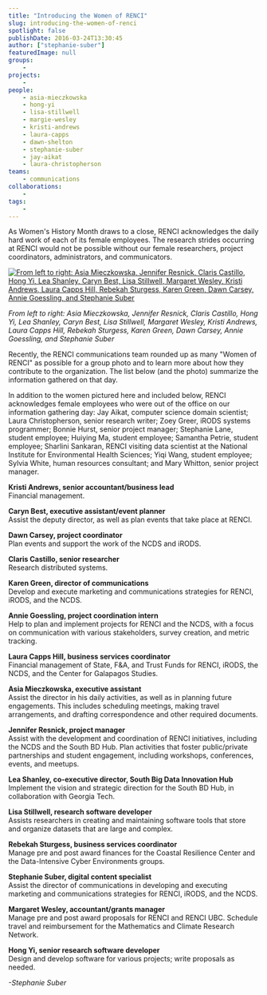 ```yaml
---
title: "Introducing the Women of RENCI"
slug: introducing-the-women-of-renci
spotlight: false
publishDate: 2016-03-24T13:30:45
author: ["stephanie-suber"]
featuredImage: null
groups:
    - 
projects:
    - 
people:
    - asia-mieczkowska
    - hong-yi
    - lisa-stillwell
    - margie-wesley
    - kristi-andrews
    - laura-capps
    - dawn-shelton
    - stephanie-suber
    - jay-aikat
    - laura-christopherson
teams: 
    - communications
collaborations:
    - 
tags:
    - 
---
```

As Women's History Month draws to a close, RENCI acknowledges the daily hard work of each of its female employees. The research strides occurring at RENCI would not be possible without our female researchers, project coordinators, administrators, and communicators.

[![From left to right: Asia Mieczkowska, Jennifer Resnick, Claris Castillo, Hong Yi, Lea Shanley, Caryn Best, Lisa Stillwell, Margaret Wesley, Kristi Andrews, Laura Capps Hill, Rebekah Sturgess, Karen Green, Dawn Carsey, Annie Goessling, and Stephanie Suber ](https://renci.org/wp-content/uploads/2016/03/DSC_0013-1024x670.jpg)](https://renci.org/wp-content/uploads/2016/03/DSC_0013.jpg)

*From left to right: Asia Mieczkowska, Jennifer Resnick, Claris Castillo, Hong Yi, Lea Shanley, Caryn Best, Lisa Stillwell, Margaret Wesley, Kristi Andrews, Laura Capps Hill, Rebekah Sturgess, Karen Green, Dawn Carsey, Annie Goessling, and Stephanie Suber*

Recently, the RENCI communications team rounded up as many "Women of RENCI" as possible for a group photo and to learn more about how they contribute to the organization. The list below (and the photo) summarize the information gathered on that day.

In addition to the women pictured here and included below, RENCI acknowledges female employees who were out of the office on our information gathering day: Jay Aikat, computer science domain scientist; Laura Christopherson, senior research writer; Zoey Greer, iRODS systems programmer; Bonnie Hurst, senior project manager; Stephanie Lane, student employee; Huiying Ma, student employee; Samantha Petrie, student employee; Sharlini Sankaran, RENCI visiting data scientist at the National Institute for Environmental Health Sciences; Yiqi Wang, student employee; Sylvia White, human resources consultant; and Mary Whitton, senior project manager.

**Kristi Andrews, senior accountant/business lead**  
Financial management.

**Caryn Best, executive assistant/event planner**  
Assist the deputy director, as well as plan events that take place at RENCI.

**Dawn Carsey, project coordinator**  
Plan events and support the work of the NCDS and iRODS.

**Claris Castillo, senior researcher**  
Research distributed systems.

**Karen Green, director of communications**  
Develop and execute marketing and communications strategies for RENCI, iRODS, and the NCDS.

**Annie Goessling, project coordination intern**  
Help to plan and implement projects for RENCI and the NCDS, with a focus on communication with various stakeholders, survey creation, and metric tracking.

**Laura Capps Hill, business services coordinator**  
Financial management of State, F&A, and Trust Funds for RENCI, iRODS, the NCDS, and the Center for Galapagos Studies.

**Asia Mieczkowska, executive assistant**  
Assist the director in his daily activities, as well as in planning future engagements. This includes scheduling meetings, making travel arrangements, and drafting correspondence and other required documents.

**Jennifer Resnick, project manager**  
Assist with the development and coordination of RENCI initiatives, including the NCDS and the South BD Hub. Plan activities that foster public/private partnerships and student engagement, including workshops, conferences, events, and meetups.

**Lea Shanley, co-executive director, South Big Data Innovation Hub**  
Implement the vision and strategic direction for the South BD Hub, in collaboration with Georgia Tech.

**Lisa Stillwell, research software developer**  
Assists researchers in creating and maintaining software tools that store and organize datasets that are large and complex.

**Rebekah Sturgess, business services coordinator**  
Manage pre and post award finances for the Coastal Resilience Center and the Data-Intensive Cyber Environments groups.

**Stephanie Suber, digital content specialist**  
Assist the director of communications in developing and executing marketing and communications strategies for RENCI, iRODS, and the NCDS.

**Margaret Wesley, accountant/grants manager**  
Manage pre and post award proposals for RENCI and RENCI UBC. Schedule travel and reimbursement for the Mathematics and Climate Research Network.

**Hong Yi, senior research software developer**  
Design and develop software for various projects; write proposals as needed.

_-Stephanie Suber_
<!-- AddThis Advanced Settings generic via filter on the_content --><!-- AddThis Share Buttons generic via filter on the_content -->
